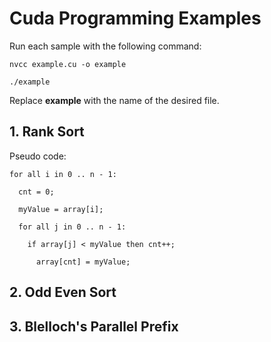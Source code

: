 # Cuda Programming Examples 
Run each sample with the following command:
```
nvcc example.cu -o example

./example
```
Replace **example** with the name of the desired file.

## 1. Rank Sort
Pseudo code:

```
for all i in 0 .. n ‐ 1:

  cnt = 0;
  
  myValue = array[i];
  
  for all j in 0 .. n ‐ 1:
  
    if array[j] < myValue then cnt++;
    
      array[cnt] = myValue;
```

## 2. Odd Even Sort

## 3. Blelloch's Parallel Prefix
